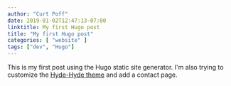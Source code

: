 ```yaml
---
author: "Curt Poff"
date: 2019-01-02T12:47:13-07:00
linktitle: My first Hugo post
title: "My first Hugo post"
categories: [ "website" ]
tags: ["dev", "Hugo"]
---
```


This is my first post using the Hugo static site generator. I'm also trying to customize the [Hyde-Hyde theme](https://themes.gohugo.io/theme/hyde-hyde/) and add a contact page.
